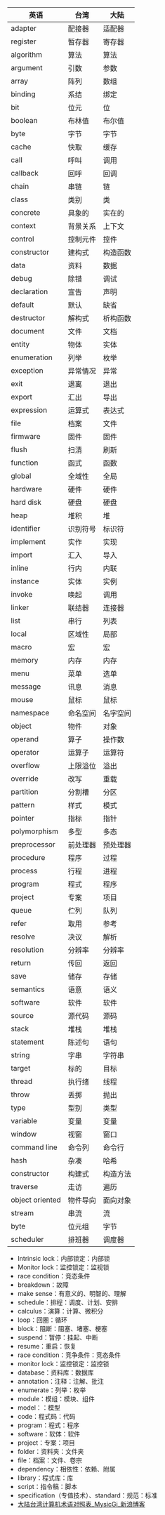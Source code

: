 | 英语            | 台湾     | 大陆     |
| --------------- | -------- | -------- |
| adapter         | 配接器   | 适配器   |
| register        | 暂存器   | 寄存器   |
| algorithm       | 算法     | 算法     |
| argument        | 引数     | 参数     |
| array           | 阵列     | 数组     |
| binding         | 系结     | 绑定     |
| bit             | 位元     | 位       |
| boolean         | 布林值   | 布尔值   |
| byte            | 字节     | 字节     |
| cache           | 快取     | 缓存     |
| call            | 呼叫     | 调用     |
| callback        | 回呼     | 回调     |
| chain           | 串链     | 链       |
| class           | 类别     | 类       |
| concrete        | 具象的   | 实在的   |
| context         | 背景关系 | 上下文   |
| control         | 控制元件 | 控件     |
| constructor     | 建构式   | 构造函数 |
| data            | 资料     | 数据     |
| debug           | 除错     | 调试     |
| declaration     | 宣告     | 声明     |
| default         | 默认     | 缺省     |
| destructor      | 解构式   | 析构函数 |
| document        | 文件     | 文档     |
| entity          | 物体     | 实体     |
| enumeration     | 列举     | 枚举     |
| exception       | 异常情况 | 异常     |
| exit            | 退离     | 退出     |
| export          | 汇出     | 导出     |
| expression      | 运算式   | 表达式   |
| file            | 档案     | 文件     |
| firmware        | 固件     | 固件     |
| flush           | 扫清     | 刷新     |
| function        | 函式     | 函数     |
| global          | 全域性   | 全局     |
| hardware        | 硬件     | 硬件     |
| hard disk       | 硬盘     | 硬盘     |
| heap            | 堆积     | 堆       |
| identifier      | 识别符号 | 标识符   |
| implement       | 实作     | 实现     |
| import          | 汇入     | 导入     |
| inline          | 行内     | 内联     |
| instance        | 实体     | 实例     |
| invoke          | 唤起     | 调用     |
| linker          | 联结器   | 连接器   |
| list            | 串行     | 列表     |
| local           | 区域性   | 局部     |
| macro           | 宏       | 宏       |
| memory          | 内存     | 内存     |
| menu            | 菜单     | 选单     |
| message         | 讯息     | 消息     |
| mouse           | 鼠标     | 鼠标     |
| namespace       | 命名空间 | 名字空间 |
| object          | 物件     | 对象     |
| operand         | 算子     | 操作数   |
| operator        | 运算子   | 运算符   |
| overflow        | 上限溢位 | 溢出     |
| override        | 改写     | 重载     |
| partition       | 分割槽   | 分区     |
| pattern         | 样式     | 模式     |
| pointer         | 指标     | 指针     |
| polymorphism    | 多型     | 多态     |
| preprocessor    | 前处理器 | 预处理器 |
| procedure       | 程序     | 过程     |
| process         | 行程     | 进程     |
| program         | 程式     | 程序     |
| project         | 专案     | 项目     |
| queue           | 伫列     | 队列     |
| refer           | 取用     | 参考     |
| resolve         | 决议     | 解析     |
| resolution      | 分辨率   | 分辨率   |
| return          | 传回     | 返回     |
| save            | 储存     | 存储     |
| semantics       | 语意     | 语义     |
| software        | 软件     | 软件     |
| source          | 源代码   | 源码     |
| stack           | 堆栈     | 堆栈     |
| statement       | 陈述句   | 语句     |
| string          | 字串     | 字符串   |
| target          | 标的     | 目标     |
| thread          | 执行绪   | 线程     |
| throw           | 丢掷     | 抛出     |
| type            | 型别     | 类型     |
| variable        | 变量     | 变量     |
| window          | 视窗     | 窗口     |
| command line    | 命令列   | 命令行   |
| hash            | 杂凑     | 哈希     |
| constructor     | 构建式   | 构造方法 |
| traverse        | 走访     | 遍历     |
| object oriented | 物件导向 | 面向对象 |
| stream          | 串流     | 流       |
| byte            | 位元组   | 字节     |
| scheduler       | 排班器   | 调度器   |

* Intrinsic lock：内部锁定：内部锁
* Monitor lock：监控锁定：监视锁
* race condition：竞态条件
* breakdown：故障
* make sense：有意义的、明智的、理解
* schedule：排程：调度、计划、安排
* calculus：演算：计算、微积分
* loop：回圈：循环
* block：阻断：阻塞、堵塞、梗塞
* suspend：暂停：挂起、中断
* resume：重启：恢复
* race condition：竞争条件：竞态条件
* monitor lock：监控锁定：监控锁
* database：资料库：数据库
* annotation：注释：注解、批注
* enumerate：列举：枚举
* module：模组：模块、组件
* model：：模型
* code：程式码：代码
* program：程式：程序
* software：软体：软件
* project：专案：项目
* folder：资料夹：文件夹
* file：档案：文件、卷宗
* dependency：相依性：依赖、附属
* library：程式库：库
* script：指令稿：脚本
* specification（专值技术）、standard：规范：标准
* [大陆台湾计算机术语对照表_MysicGi_新浪博客](blog.sina.com.cn/s/blog_694c144f0101mnui.html)